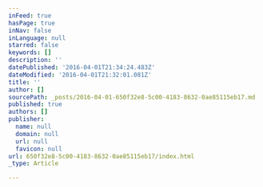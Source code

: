 ```yaml
---
inFeed: true
hasPage: true
inNav: false
inLanguage: null
starred: false
keywords: []
description: ''
datePublished: '2016-04-01T21:34:24.483Z'
dateModified: '2016-04-01T21:32:01.081Z'
title: ''
author: []
sourcePath: _posts/2016-04-01-650f32e8-5c00-4183-8632-0ae85115eb17.md
published: true
authors: []
publisher:
  name: null
  domain: null
  url: null
  favicon: null
url: 650f32e8-5c00-4183-8632-0ae85115eb17/index.html
_type: Article

---
```

>